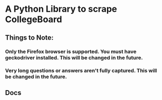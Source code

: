 # A Python Library to scrape CollegeBoard
## Things to Note: 
### Only the Firefox browser is supported. You must have geckodriver installed. This will be changed in the future.
### Very long questions or answers aren't fully captured. This will be changed in the future.


## Docs
